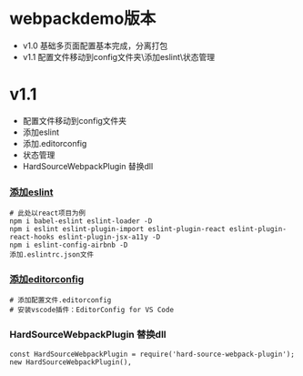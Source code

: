 # webpackdemo版本
* v1.0 基础多页面配置基本完成，分离打包
* v1.1 配置文件移动到config文件夹\添加eslint\状态管理

# v1.1 
* 配置文件移动到config文件夹
* 添加eslint
* 添加.editorconfig
* 状态管理
* HardSourceWebpackPlugin 替换dll

### [添加eslint](https://www.npmjs.com/package/eslint-config-airbnb)
```
# 此处以react项目为例
npm i babel-eslint eslint-loader -D
npm i eslint eslint-plugin-import eslint-plugin-react eslint-plugin-react-hooks eslint-plugin-jsx-a11y -D
npm i eslint-config-airbnb -D
添加.eslintrc.json文件
```

### [添加editorconfig](https://www.jianshu.com/p/fac7dde906cc)
```
# 添加配置文件.editorconfig
# 安装vscode插件：EditorConfig for VS Code
```

### HardSourceWebpackPlugin 替换dll
```
const HardSourceWebpackPlugin = require('hard-source-webpack-plugin');
new HardSourceWebpackPlugin(),

```
